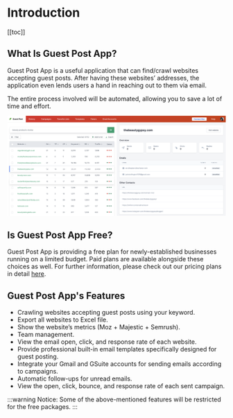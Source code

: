 # Introduction

[[toc]]

## What Is Guest Post App?

Guest Post App is a useful application that can find/crawl websites accepting guest posts. After having these websites’ addresses, the application even lends users a hand in reaching out to them via email.

The entire process involved will be automated, allowing you to save a lot of time and effort.

![Screenshot of Oh My Link](./../assets/img/guest-post-app.png)

## Is Guest Post App Free?

Guest Post App is providing a free plan for newly-established businesses running on a limited budget. Paid plans are available alongside these choices as well. For further information, please check out our pricing plans in detail [here](https://guestpost.app/pricing).

## Guest Post App's Features
- Crawling websites accepting guest posts using your keyword.
- Export all websites to  Excel file.
- Show the website’s metrics (Moz + Majestic + Semrush).
- Team management.
- View the email open, click, and response rate of each website.
- Provide professional built-in email templates specifically designed for guest posting.
- Integrate your Gmail and GSuite accounts for sending emails according to campaigns.
- Automatic follow-ups for unread emails.
- View the open, click, bounce, and response rate of each sent campaign.

:::warning Notice:
Some of the above-mentioned features will be restricted for the free packages.
:::


